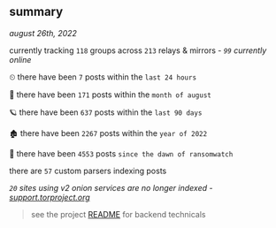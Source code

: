 
## summary
_august 26th, 2022_

currently tracking `118` groups across `213` relays & mirrors - _`99` currently online_

⏲ there have been `7` posts within the `last 24 hours`

🦈 there have been `171` posts within the `month of august`

🪐 there have been `637` posts within the `last 90 days`

🏚 there have been `2267` posts within the `year of 2022`

🦕 there have been `4553` posts `since the dawn of ransomwatch`

there are `57` custom parsers indexing posts

_`20` sites using v2 onion services are no longer indexed - [support.torproject.org](https://support.torproject.org/onionservices/v2-deprecation/)_

> see the project [README](https://github.com/joshhighet/ransomwatch#ransomwatch--) for backend technicals
